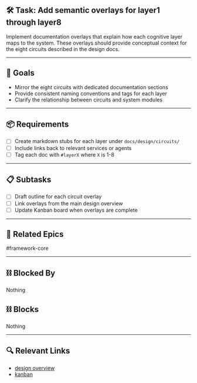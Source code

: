 ## 🛠️ Task: Add semantic overlays for layer1 through layer8

Implement documentation overlays that explain how each cognitive layer maps to the system. These overlays should provide conceptual context for the eight circuits described in the design docs.

---

## 🎯 Goals

- Mirror the eight circuits with dedicated documentation sections
- Provide consistent naming conventions and tags for each layer
- Clarify the relationship between circuits and system modules

---

## 📦 Requirements

- [ ] Create markdown stubs for each layer under `docs/design/circuits/`
- [ ] Include links back to relevant services or agents
- [ ] Tag each doc with `#layerX` where `X` is 1-8

---

## 📋 Subtasks

- [ ] Draft outline for each circuit overlay
- [ ] Link overlays from the main design overview
- [ ] Update Kanban board when overlays are complete

---

## 🔗 Related Epics

#framework-core

---

## ⛓️ Blocked By

Nothing

## ⛓️ Blocks

Nothing

---

## 🔍 Relevant Links

- [design overview](../../design/overview.md)
- [kanban](../boards/kanban.md)
